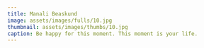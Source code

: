 ```yaml
---
title: Manali Beaskund
image: assets/images/fulls/10.jpg
thumbnail: assets/images/thumbs/10.jpg
caption: Be happy for this moment. This moment is your life.
---
```

